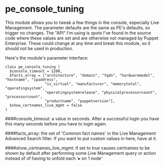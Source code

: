 pe_console_tuning
=================

This module allows you to tweak a few things in the console, especially Live Management.
The parameter defaults are the same as PE's defaults, so trigger no changes.
The "API" I'm using is spots I've found in the source code where these values are set and are otherwise not managed by Puppet Enterprise. These could change at any time and break this module, so it should not be used in production.

Here's the module's parameter interface:
```puppet
class pe_console_tuning (
  $console_timeout = 1200,
  $facts_array = ["architecture", "domain", "fqdn", "hardwaremodel", "hostname", "ipaddress",
                  "is_virtual", "manufacturer", "memorytotal", "operatingsystem",
                  "operatingsystemrelease", "physicalprocessorcount", "processorcount",
                  "productname", "puppetversion"],
  $show_certnames_live_mgmt = false
)
```
####console_timeout:
a value in seconds. After a successful login you have this many seconds before you have to login again.

####facts_array:
the set of 'Common fact names' in the Live Management Advanced Search filter. If you want to put custom values in here, have at it.

####show_certnames_live_mgmt:
if set to *true* causes certnames to be shown by default after performing some Live Management query or action instead of of having to unfold each '▸ on 1 node'

